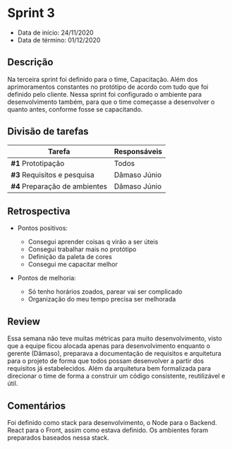 # Sprint 3

- Data de início: 24/11/2020
- Data de término: 01/12/2020

## Descrição

Na terceira sprint foi definido para o time, Capacitação. Além dos aprimoramentos constantes no protótipo de acordo com tudo que foi definido pelo cliente. Nessa sprint foi configurado o ambiente para desenvolvimento também, para que o time começasse a desenvolver o quanto antes, conforme fosse se capacitando.

## Divisão de tarefas

|Tarefa|Responsáveis|
|------|------------|
|**#1** Prototipação|Todos|
|**#3** Requisitos e pesquisa|Dâmaso Júnio|
|**#4** Preparação de ambientes|Dâmaso Júnio|

## Retrospectiva 

* Pontos positivos:
  * Consegui aprender coisas q virão a ser úteis
  * Consegui trabalhar mais no protótipo
  * Definição da paleta de cores
  * Consegui me capacitar melhor

* Pontos de melhoria:
  * Só tenho horários zoados, parear vai ser complicado
  * Organização do meu tempo precisa ser melhorada 

## Review

Essa semana não teve muitas métricas para muito desenvolvimento, visto que a equipe ficou alocada apenas para desenvolvimento enquanto o gerente (Dâmaso), preparava a documentação de requisitos e arquitetura para o projeto de forma que todos possam desenvolver a partir dos requisitos já estabelecidos. Além da arquitetura bem formalizada para direcionar o time de forma a construir um código consistente, reutilizável e útil.

## Comentários

Foi definido como stack para desenvolvimento, o Node para o Backend. React para o Front, assim como estava definido. Os ambientes foram preparados baseados nessa stack. 